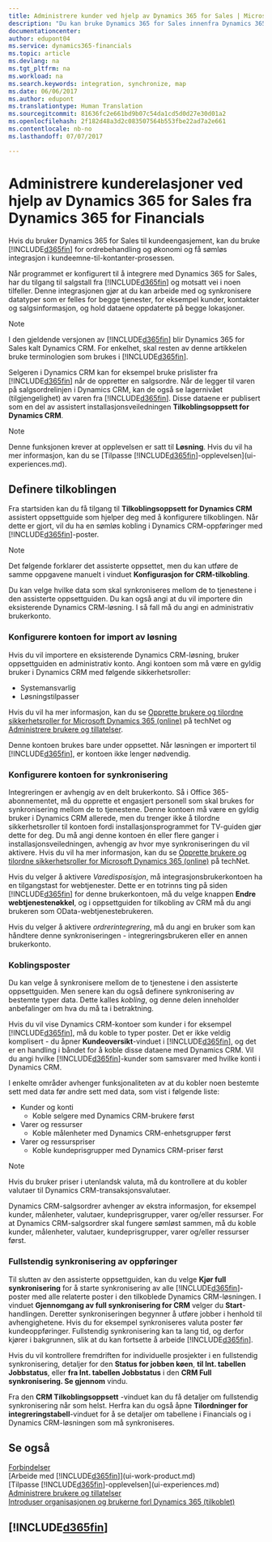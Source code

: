 ```yaml
---
title: Administrere kunder ved hjelp av Dynamics 365 for Sales | Microsoft-dokumentasjon
description: "Du kan bruke Dynamics 365 for Sales innenfra Dynamics 365 for Financials for å tilordne data og få sømløs integrasjon og synkronisering i interessent-til-kontanter-prosessen."
documentationcenter: 
author: edupont04
ms.service: dynamics365-financials
ms.topic: article
ms.devlang: na
ms.tgt_pltfrm: na
ms.workload: na
ms.search.keywords: integration, synchronize, map
ms.date: 06/06/2017
ms.author: edupont
ms.translationtype: Human Translation
ms.sourcegitcommit: 81636fc2e661bd9b07c54da1cd5d0d27e30d01a2
ms.openlocfilehash: 2f182d48a3d2c083507564b553fbe22ad7a2e661
ms.contentlocale: nb-no
ms.lasthandoff: 07/07/2017

---
```

# <a name="managing-your-customer-relationships-using-dynamics-365-for-sales-from-inside-dynamics-365-for-financials"></a>Administrere kunderelasjoner ved hjelp av Dynamics 365 for Sales fra Dynamics 365 for Financials
Hvis du bruker Dynamics 365 for Sales til kundeengasjement, kan du bruke [!INCLUDE[d365fin](includes/d365fin_md.md)] for ordrebehandling og økonomi og få sømløs integrasjon i kundeemne-til-kontanter-prosessen.

Når programmet er konfigurert til å integrere med Dynamics 365 for Sales, har du tilgang til salgstall fra [!INCLUDE[d365fin](includes/d365fin_md.md)] og motsatt vei i noen tilfeller. Denne integrasjonen gjør at du kan arbeide med og synkronisere datatyper som er felles for begge tjenester, for eksempel kunder, kontakter og salgsinformasjon, og hold dataene oppdaterte på begge lokasjoner.  

> [!NOTE]  
>   I den gjeldende versjonen av [!INCLUDE[d365fin](includes/d365fin_md.md)] blir Dynamics 365 for Sales kalt Dynamics CRM. For enkelhet, skal resten av denne artikkelen bruke terminologien som brukes i [!INCLUDE[d365fin](includes/d365fin_md.md)].  

Selgeren i Dynamics CRM kan for eksempel bruke prislister fra [!INCLUDE[d365fin](includes/d365fin_md.md)] når de oppretter en salgsordre. Når de legger til varen på salgsordrelinjen i Dynamics CRM, kan de også se lagernivået (tilgjengelighet) av varen fra [!INCLUDE[d365fin](includes/d365fin_md.md)]. Disse dataene er publisert som en del av assistert installasjonsveiledningen **Tilkoblingsoppsett for Dynamics CRM**.  

> [!NOTE]  
>   Denne funksjonen krever at opplevelsen er satt til **Løsning**. Hvis du vil ha mer informasjon, kan du se [Tilpasse [!INCLUDE[d365fin](includes/d365fin_md.md)]-opplevelsen](ui-experiences.md).  

## <a name="setting-up-the-connection"></a>Definere tilkoblingen
Fra startsiden kan du få tilgang til **Tilkoblingsoppsett for Dynamics CRM** assistert oppsettguide som hjelper deg med å konfigurere tilkoblingen. Når dette er gjort, vil du ha en sømløs kobling i Dynamics CRM-oppføringer med [!INCLUDE[d365fin](includes/d365fin_md.md)]-poster.  

> [!NOTE]  
>   Det følgende forklarer det assisterte oppsettet, men du kan utføre de samme oppgavene manuelt i vinduet **Konfigurasjon for CRM-tilkobling**.

Du kan velge hvilke data som skal synkroniseres mellom de to tjenestene i den assisterte oppsettguiden. Du kan også angi at du vil importere din eksisterende Dynamics CRM-løsning. I så fall må du angi en administrativ brukerkonto.

### <a name="setting-up-the-user-account-for-importing-the-solution"></a>Konfigurere kontoen for import av løsning
Hvis du vil importere en eksisterende Dynamics CRM-løsning, bruker oppsettguiden en administrativ konto. Angi kontoen som må være en gyldig bruker i Dynamics CRM med følgende sikkerhetsroller:

* Systemansvarlig  
* Løsningstilpasser  

Hvis du vil ha mer informasjon, kan du se [Opprette brukere og tilordne sikkerhetsroller for Microsoft Dynamics 365 (online)](https://technet.microsoft.com/library/jj191623.aspx) på techNet og [Administrere brukere og tillatelser](ui-how-users-permissions.md).  

Denne kontoen brukes bare under oppsettet. Når løsningen er importert til [!INCLUDE[d365fin](includes/d365fin_md.md)], er kontoen ikke lenger nødvendig.

### <a name="setting-up-the-user-account-for-synchronization"></a>Konfigurere kontoen for synkronisering
Integreringen er avhengig av en delt brukerkonto. Så i Office 365-abonnementet, må du opprette et engasjert personell som skal brukes for synkronisering mellom de to tjenestene. Denne kontoen må være en gyldig bruker i Dynamics CRM allerede, men du trenger ikke å tilordne sikkerhetsroller til kontoen fordi installasjonsprogrammet for TV-guiden gjør dette for deg. Du må angi denne kontoen én eller flere ganger i installasjonsveiledningen, avhengig av hvor mye synkroniseringen du vil aktivere. Hvis du vil ha mer informasjon, kan du se [Opprette brukere og tilordne sikkerhetsroller for Microsoft Dynamics 365 (online)](https://technet.microsoft.com/library/jj191623.aspx) på techNet.

Hvis du velger å aktivere *Varedisposisjon*, må integrasjonsbrukerkontoen ha en tilgangstast for webtjenester. Dette er en totrinns ting på siden [!INCLUDE[d365fin](includes/d365fin_md.md)] for denne brukerkontoen, må du velge knappen **Endre webtjenestenøkkel**, og i oppsettguiden for tilkobling av CRM må du angi brukeren som OData-webtjenestebrukeren.

Hvis du velger å aktivere *ordrerintegrering*, må du angi en bruker som kan håndtere denne synkroniseringen - integreringsbrukeren eller en annen brukerkonto.

### <a name="coupling-records"></a>Koblingsposter
Du kan velge å synkronisere mellom de to tjenestene i den assisterte oppsettguiden. Men senere kan du også definere synkronisering av bestemte typer data. Dette kalles *kobling*, og denne delen inneholder anbefalinger om hva du må ta i betraktning.

Hvis du vil vise Dynamics CRM-kontoer som kunder i for eksempel [!INCLUDE[d365fin](includes/d365fin_md.md)], må du koble to typer poster. Det er ikke veldig komplisert - du åpner **Kundeoversikt**-vinduet i [!INCLUDE[d365fin](includes/d365fin_md.md)], og det er en handling i båndet for å koble disse dataene med Dynamics CRM. Vil du angi hvilke [!INCLUDE[d365fin](includes/d365fin_md.md)]-kunder som samsvarer med hvilke konti i Dynamics CRM.

I enkelte områder avhenger funksjonaliteten av at du kobler noen bestemte sett med data før andre sett med data, som vist i følgende liste:

* Kunder og konti  
  * Koble selgere med Dynamics CRM-brukere først  
* Varer og ressurser  
  * Koble målenheter med Dynamics CRM-enhetsgrupper først  
* Varer og ressurspriser  
  * Koble kundeprisgrupper med Dynamics CRM-priser først  

> [!NOTE]  
>   Hvis du bruker priser i utenlandsk valuta, må du kontrollere at du kobler valutaer til Dynamics CRM-transaksjonsvalutaer.

Dynamics CRM-salgsordrer avhenger av ekstra informasjon, for eksempel kunder, målenheter, valutaer, kundeprisgrupper, varer og/eller ressurser. For at Dynamics CRM-salgsordrer skal fungere sømløst sammen, må du koble kunder, målenheter, valutaer, kundeprisgrupper, varer og/eller ressurser først.

### <a name="synchronizing-records-fully"></a>Fullstendig synkronisering av oppføringer
Til slutten av den assisterte oppsettguiden, kan du velge **Kjør full synkronisering** for å starte synkronisering av alle [!INCLUDE[d365fin](includes/d365fin_md.md)]-poster med alle relaterte poster i den tilkoblede Dynamics CRM-løsningen. I vinduet **Gjennomgang av full synkronisering for CRM** velger du **Start**-handlingen. Deretter synkroniseringen begynner å utføre jobber i henhold til avhengighetene. Hvis du for eksempel synkroniseres valuta poster før kundeoppføringer. Fullstendig synkronisering kan ta lang tid, og derfor kjører i bakgrunnen, slik at du kan fortsette å arbeide [!INCLUDE[d365fin](includes/d365fin_md.md)].

Hvis du vil kontrollere fremdriften for individuelle prosjekter i en fullstendig synkronisering, detaljer for den **Status for jobben køen**, **til Int. tabellen Jobbstatus**, eller **fra Int. tabellen Jobbstatus** i den **CRM Full synkronisering. Se gjennom** vindu.

Fra den **CRM Tilkoblingsoppsett** -vinduet kan du få detaljer om fullstendig synkronisering når som helst. Herfra kan du også åpne **Tilordninger for integreringstabell**-vinduet for å se detaljer om tabellene i Financials og i Dynamics CRM-løsningen som må synkroniseres.

## <a name="see-also"></a>Se også
[Forbindelser](marketing-relationship-management.md)  
[Arbeide med [!INCLUDE[d365fin](includes/d365fin_md.md)]](ui-work-product.md)  
[Tilpasse [!INCLUDE[d365fin](includes/d365fin_md.md)]-opplevelsen](ui-experiences.md)  
[Administrere brukere og tillatelser](ui-how-users-permissions.md)    
[Introduser organisasjonen og brukerne forl Dynamics 365 (tilkoblet)](https://www.microsoft.com/en-US/Dynamics/crm-customer-center/onboard-your-organization-and-users-to-dynamics-365-online.aspx)  

## [!INCLUDE[d365fin](includes/free_trial_md.md)]
